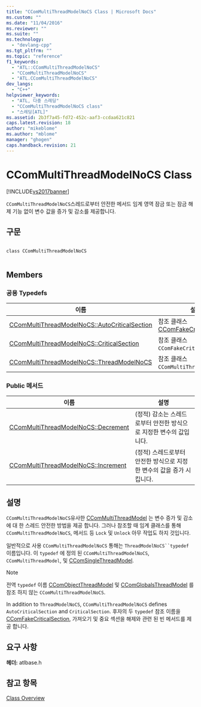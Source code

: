 ```yaml
---
title: "CComMultiThreadModelNoCS Class | Microsoft Docs"
ms.custom: ""
ms.date: "11/04/2016"
ms.reviewer: ""
ms.suite: ""
ms.technology: 
  - "devlang-cpp"
ms.tgt_pltfrm: ""
ms.topic: "reference"
f1_keywords: 
  - "ATL::CComMultiThreadModelNoCS"
  - "CComMultiThreadModelNoCS"
  - "ATL.CComMultiThreadModelNoCS"
dev_langs: 
  - "C++"
helpviewer_keywords: 
  - "ATL, 다중 스레딩"
  - "CComMultiThreadModelNoCS class"
  - "스레딩[ATL]"
ms.assetid: 2b3f7a45-fd72-452c-aaf3-ccdaa621c821
caps.latest.revision: 18
author: "mikeblome"
ms.author: "mblome"
manager: "ghogen"
caps.handback.revision: 21
---
```

# CComMultiThreadModelNoCS Class
[!INCLUDE[vs2017banner](../../assembler/inline/includes/vs2017banner.md)]

`CComMultiThreadModelNoCS`스레드로부터 안전한 메서드 임계 영역 잠금 또는 잠금 해제 기능 없이 변수 값을 증가 및 감소를 제공합니다.  
  
## 구문  
  
```  
  
class CComMultiThreadModelNoCS  
  
```  
  
## Members  
  
### 공용 Typedefs  
  
|이름|설명|  
|--------|--------|  
|[CComMultiThreadModelNoCS::AutoCriticalSection](../Topic/CComMultiThreadModelNoCS::AutoCriticalSection.md)|참조 클래스  [CComFakeCriticalSection](../../atl/reference/ccomfakecriticalsection-class.md).|  
|[CComMultiThreadModelNoCS::CriticalSection](../Topic/CComMultiThreadModelNoCS::CriticalSection.md)|참조 클래스 `CComFakeCriticalSection`.|  
|[CComMultiThreadModelNoCS::ThreadModelNoCS](../Topic/CComMultiThreadModelNoCS::ThreadModelNoCS.md)|참조 클래스 `CComMultiThreadModelNoCS`.|  
  
### Public 메서드  
  
|이름|설명|  
|--------|--------|  
|[CComMultiThreadModelNoCS::Decrement](../Topic/CComMultiThreadModelNoCS::Decrement.md)|\(정적\) 감소는 스레드로부터 안전한 방식으로 지정한 변수의 값입니다.|  
|[CComMultiThreadModelNoCS::Increment](../Topic/CComMultiThreadModelNoCS::Increment.md)|\(정적\) 스레드로부터 안전한 방식으로 지정한 변수의 값을 증가 시킵니다.|  
  
## 설명  
 `CComMultiThreadModelNoCS`유사한  [CComMultiThreadModel](../../atl/reference/ccommultithreadmodel-class.md) 는 변수 증가 및 감소에 대 한 스레드 안전한 방법을 제공 합니다.  그러나 참조할 때 임계 클래스를 통해 `CComMultiThreadModelNoCS`, 메서드 등 `Lock` 및 `Unlock` 아무 작업도 하지 것입니다.  
  
 일반적으로 사용 `CComMultiThreadModelNoCS` 통해는 `ThreadModelNoCS``typedef` 이름입니다.  이 `typedef` 에 정의 된 `CComMultiThreadModelNoCS`, `CComMultiThreadModel`, 및  [CComSingleThreadModel](../../atl/reference/ccomsinglethreadmodel-class.md).  
  
> [!NOTE]
>  전역 `typedef` 이름  [CComObjectThreadModel](../Topic/CComObjectThreadModel.md) 및  [CComGlobalsThreadModel](../Topic/CComGlobalsThreadModel.md) 를 참조 하지 않는 `CComMultiThreadModelNoCS`.  
  
 In addition to `ThreadModelNoCS`, `CComMultiThreadModelNoCS` defines `AutoCriticalSection` and `CriticalSection`.  후자의 두 `typedef` 참조 이름을  [CComFakeCriticalSection](../../atl/reference/ccomfakecriticalsection-class.md), 가져오기 및 중요 섹션을 해제와 관련 된 빈 메서드를 제공 합니다.  
  
## 요구 사항  
 **헤더:**  atlbase.h  
  
## 참고 항목  
 [Class Overview](../../atl/atl-class-overview.md)